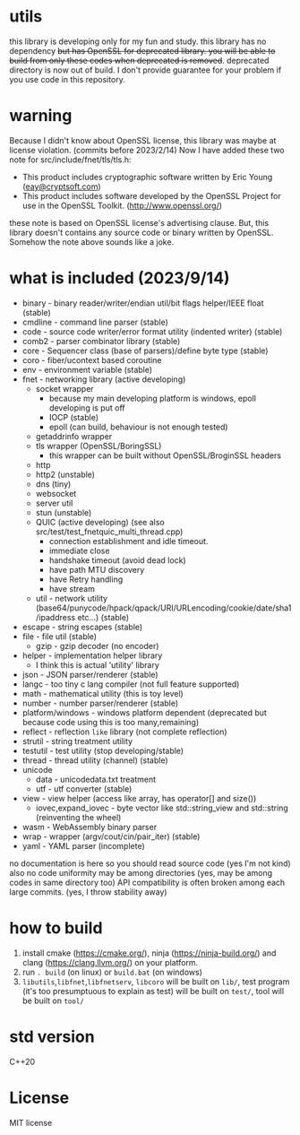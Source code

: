# utils
this library is developing only for my fun and study.
this library has no dependency ~~but has OpenSSL for deprecated library.
you will be able to build from only these codes when deprecated is removed~~.
deprecated directory is now out of build.
I don't provide guarantee for your problem if you use code in this repository.

# warning
Because I didn't know about OpenSSL license, this library was maybe at license violation. (commits before 2023/2/14)
Now I have added these two note for src/include/fnet/tls/tls.h:
+ This product includes cryptographic software written by Eric Young (eay@cryptsoft.com)
+ This product includes software developed by the OpenSSL Project for use in the OpenSSL Toolkit. (http://www.openssl.org/)

these note is based on OpenSSL license's advertising clause.
But, this library doesn't contains any source code or binary written by OpenSSL.
Somehow the note above sounds like a joke.


# what is included (2023/9/14)
+ binary - binary reader/writer/endian util/bit flags helper/IEEE float (stable)
+ cmdline - command line parser (stable)
+ code - source code writer/error format utility (indented writer) (stable)
+ comb2 - parser combinator library (stable)
+ core - Sequencer class (base of parsers)/define byte type (stable)
+ coro  - fiber/ucontext based coroutine
+ env - environment variable (stable)
+ fnet - networking library (active developing)
  + socket wrapper
    + because my main developing platform is windows, epoll developing is put off
    + IOCP (stable)
    + epoll (can build, behaviour is not enough tested)  
  + getaddrinfo wrapper
  + tls wrapper (OpenSSL/BoringSSL)
    + this wrapper can be built without OpenSSL/BroginSSL headers
  + http
  + http2 (unstable)
  + dns (tiny)
  + websocket
  + server util
  + stun (unstable)
  + QUIC (active developing) (see also src/test/test_fnetquic_multi_thread.cpp)
    + connection establishment and idle timeout.
    + immediate close
    + handshake timeout (avoid dead lock)
    + have path MTU discovery
    + have Retry handling 
    + have stream
  + util - network utility (base64/punycode/hpack/qpack/URI/URLencoding/cookie/date/sha1/ipaddress etc...) (stable)
+ escape - string escapes (stable)
+ file - file util (stable)
  + gzip - gzip decoder (no encoder)
+ helper - implementation helper library
  + I think this is actual 'utility' library
+ json - JSON parser/renderer (stable)
+ langc - too tiny c lang compiler (not full feature supported)
+ math - mathematical utility (this is toy level)
+ number - number parser/renderer (stable)
+ platform/windows - windows platform dependent (deprecated but because code using this is too many,remaining)
+ reflect - reflection `like` library (not complete reflection)
+ strutil - string treatment utility
+ testutil - test utility (stop developing/stable)
+ thread - thread utility (channel) (stable)
+  unicode
   + data - unicodedata.txt treatment  
   + utf - utf converter (stable)
+ view - view helper (access like array, has operator[] and size())
  + iovec,expand_iovec - byte vector like std::string_view and std::string (reinventing the wheel)
+ wasm - WebAssembly binary parser 
+ wrap - wrapper (argv/cout/cin/pair_iter) (stable)
+ yaml - YAML parser (incomplete)

no documentation is here so you should read source code (yes I'm not kind)
also no code uniformity may be among directories (yes, may be among codes in same directory too)
API compatibility is often broken among each large commits. (yes, I throw stability away)

# how to build
1. install cmake (https://cmake.org/), ninja (https://ninja-build.org/) and clang (https://clang.llvm.org/) on your platform.
2. run `. build` (on linux) or `build.bat` (on windows)
3. `libutils`,`libfnet`,`libfnetserv`, `libcoro` will be built on `lib/`, test program (it's too presumptuous to explain as test) will be built on `test/`, tool will be built on `tool/`

# std version
C++20

# License

MIT license
